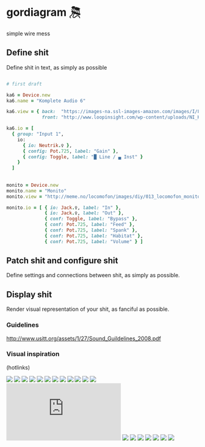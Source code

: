 # gordiagram 🎘
simple wire mess



## Define shit

Define shit in text, as simply as possible


```ruby

# first draft

ka6 = Device.new
ka6.name = "Komplete Audio 6"

ka6.view = { back:  "https://images-na.ssl-images-amazon.com/images/I/819%2BXigLT7L._SL1500_.jpg",
             front: "http://www.loopinsight.com/wp-content/uploads/NI_Komplete_Audio_6_Front.png" }

ka6.io = [
  { group: "Input 1",
    io:
      { io: Neutrik.♀ },
      { config: Pot.725, label: "Gain" },
      { config: Toggle, label: "█ Line / ▄ Inst" }
    }
  ]
  
  
monito = Device.new
monito.name = "Monito"
monito.view = "http://meme.no/locomofon/images/diy/013_locomofon_monito01.jpg"

monito.io = [ { io: Jack.♀, label: "In" },
              { io: Jack.♀, label: "Out" },
              { conf: Toggle, label: "Bypass" },
              { conf: Pot.725, label: "Feed" },
              { conf: Pot.725, label: "Spank" },
              { conf: Pot.725, label: "Habitat" },
              { conf: Pot.725, label: "Volume" } ]
```

## Patch shit and configure shit

Define settings and connections between shit, as simply as possible.

## Display shit

Render visual representation of your shit, as fanciful as possible.

### Guidelines

http://www.usitt.org/assets/1/27/Sound_Guildelines_2008.pdf

### Visual inspiration

(hotlinks)

![](http://www.politusic.com/wp-content/uploads/2012/02/split-console-wiring-diagram.jpg)
![](https://d1c86o3nm55du5.cloudfront.net/prodimgdetail/246358_c.jpg)
![](http://shop.musix.ch/images/products/orig/Behringer-Xenyx-Q-1202USB_X.jpg)
![](https://s-media-cache-ak0.pinimg.com/736x/0d/bf/84/0dbf841cf039d4bed31a0f9454e3fed7.jpg)
![](http://api.ning.com/files/i5a-gAU4NOft-IdBoFxhhsbv6xTGz0fTrs8wOPg*5ibluX1ZVnDwHsKBJPhMeqxJRFe6qBi9YcZYtQt*mqOaiimgfFecr9wK/recording_setup_mac_front.jpg)
![](http://yougig.co/wp-content/uploads/2012/04/Publishers-Recording-Studio-diagram-600.jpg)
![](http://www.rngeer.com/wp-content/uploads/2014/08/Richard-Geer-Home-Studio-Drum-Collaboration-Studio-Setup-Diagram.jpg.jpg)
![](http://media2.comcast.net/anon.comcastonline2/support/help/images/diagrams_hookup_tv_dvd_cabl.jpg)
![](http://columbiaisa.50webs.com/hookup_diagram_hdmi_avr_hdtv.gif)
![](http://columbiaisa.50webs.com/diagram_hdmi_switch_avr_bd.jpg)
![](http://graph.darren-criss.org/2016/03/10/wiring-home-theater-system-l-be8ffc335fe57c8a.gif)
![](https://conceptdraw.com/a180c3/p1/preview/640/pict--hookup-diagram-hook-up-drawing---home-entertainment-system-with-surround-sound.png--diagram-flowchart-example.png)
![](http://s845.photobucket.com/user/late8/media/hookupdiagram-2.jpg.html)
![](http://www.doepfer.de/a100_man/A100_Minisystem_Patch.gif)
![](http://www.synthesizers.com/patches/basicpatch.jpg)
![](https://1.bp.blogspot.com/-VBKH3p6iBLU/VuPBV1yBn0I/AAAAAAAALeU/2-q28Wnx1igcqK1ANRLlZjcM58CkAUMbQ/s1600/Keith%2BEmerson%2Bsound%2Bweb.jpg)
![](http://2.bp.blogspot.com/-DUfmObhiMPE/T2eT4u167FI/AAAAAAAEGPA/Jox8nOA7zTk/s1600/IMG_4875.JPG)
![](http://i.imgur.com/VyEc91H.png)
![](https://morganhendry.files.wordpress.com/2012/01/mandala_modular_patch.jpg)
![](http://3.bp.blogspot.com/-QZ59fwFeeMM/UI3wysMtaPI/AAAAAAAFsmw/tdZwYFFyqKA/s1600/_MG_4671.jpg)
